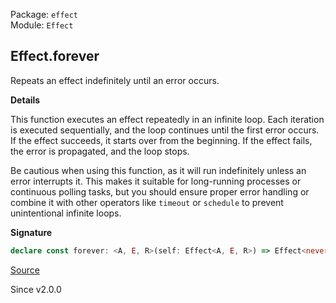 Package: `effect`<br />
Module: `Effect`<br />

## Effect.forever

Repeats an effect indefinitely until an error occurs.

**Details**

This function executes an effect repeatedly in an infinite loop. Each
iteration is executed sequentially, and the loop continues until the first
error occurs. If the effect succeeds, it starts over from the beginning. If
the effect fails, the error is propagated, and the loop stops.

Be cautious when using this function, as it will run indefinitely unless an
error interrupts it. This makes it suitable for long-running processes or
continuous polling tasks, but you should ensure proper error handling or
combine it with other operators like `timeout` or `schedule` to prevent
unintentional infinite loops.

**Signature**

```ts
declare const forever: <A, E, R>(self: Effect<A, E, R>) => Effect<never, E, R>
```

[Source](https://github.com/Effect-TS/effect/tree/main/packages/effect/src/Effect.ts#L9684)

Since v2.0.0